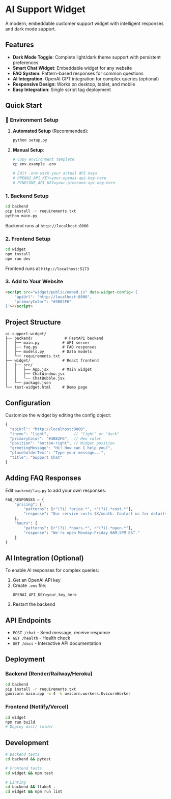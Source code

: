 # AI Support Widget

A modern, embeddable customer support widget with intelligent responses and dark mode support.

## Features

- **Dark Mode Toggle**: Complete light/dark theme support with persistent preferences
- **Smart Chat Widget**: Embeddable widget for any website
- **FAQ System**: Pattern-based responses for common questions
- **AI Integration**: OpenAI GPT integration for complex queries (optional)
- **Responsive Design**: Works on desktop, tablet, and mobile
- **Easy Integration**: Single script tag deployment

## Quick Start

### 🔧 Environment Setup

1. **Automated Setup** (Recommended):
   ```bash
   python setup.py
   ```

2. **Manual Setup**:
   ```bash
   # Copy environment template
   cp env.example .env
   
   # Edit .env with your actual API keys
   # OPENAI_API_KEY=your-openai-api-key-here
   # PINECONE_API_KEY=your-pinecone-api-key-here
   ```

### 1. Backend Setup

```bash
cd backend
pip install -r requirements.txt
python main.py
```

Backend runs at `http://localhost:8000`


### 2. Frontend Setup

```bash
cd widget
npm install
npm run dev
```

Frontend runs at `http://localhost:5173`

### 3. Add to Your Website

```html
<script src="widget/public/embed.js" data-widget-config='{
    "apiUrl": "http://localhost:8000",
    "primaryColor": "#3B82F6"
}'></script>
```

## Project Structure

```
ai-support-widget/
├── backend/              # FastAPI backend
│   ├── main.py          # API server
│   ├── faq.py           # FAQ responses
│   ├── models.py        # Data models
│   └── requirements.txt
├── widget/              # React frontend
│   ├── src/
│   │   ├── App.jsx      # Main widget
│   │   ├── ChatWindow.jsx
│   │   └── ChatBubble.jsx
│   └── package.json
└── test-widget.html     # Demo page
```

## Configuration

Customize the widget by editing the config object:

```javascript
{
  "apiUrl": "http://localhost:8000",
  "theme": "light",           // "light" or "dark"
  "primaryColor": "#3B82F6",  // Hex color
  "position": "bottom-right", // Widget position
  "greetingMessage": "Hi! How can I help you?",
  "placeholderText": "Type your message...",
  "title": "Support Chat"
}
```

## Adding FAQ Responses

Edit `backend/faq.py` to add your own responses:

```python
FAQ_RESPONSES = {
    "pricing": {
        "patterns": [r"(?i).*price.*", r"(?i).*cost.*"],
        "response": "Our service costs $X/month. Contact us for details!"
    },
    "hours": {
        "patterns": [r"(?i).*hours.*", r"(?i).*open.*"],
        "response": "We're open Monday-Friday 9AM-5PM EST."
    }
}
```

## AI Integration (Optional)

To enable AI responses for complex queries:

1. Get an OpenAI API key
2. Create `.env` file:
   ```
   OPENAI_API_KEY=your_key_here
   ```
3. Restart the backend

## API Endpoints

- `POST /chat` - Send message, receive response
- `GET /health` - Health check
- `GET /docs` - Interactive API documentation

## Deployment

### Backend (Render/Railway/Heroku)
```bash
cd backend
pip install -r requirements.txt
gunicorn main:app -w 4 -k uvicorn.workers.UvicornWorker
```

### Frontend (Netlify/Vercel)
```bash
cd widget
npm run build
# Deploy dist/ folder
```

## Development

```bash
# Backend tests
cd backend && pytest

# Frontend tests
cd widget && npm test

# Linting
cd backend && flake8 .
cd widget && npm run lint
```


